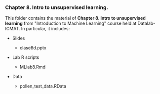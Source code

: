 ### Chapter 8. Intro to unsupervised learning.

This folder contains the material of __Chapter 8. Intro to unsupervised learning__ from "Introduction to Machine Learning" course held at Datalab-ICMAT. In particular, it includes:

* Slides 
  * clase8d.pptx
  
* Lab R scripts 
  * MLlab8.Rmd
  
* Data
  * pollen_test_data.RData
 

